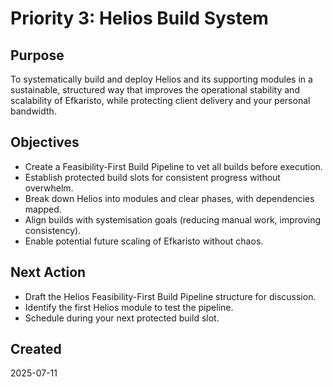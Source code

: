 # Priority 3: Helios Build System

## Purpose
To systematically build and deploy Helios and its supporting modules in a sustainable, structured way that improves the operational stability and scalability of Efkaristo, while protecting client delivery and your personal bandwidth.

## Objectives
- Create a Feasibility-First Build Pipeline to vet all builds before execution.
- Establish protected build slots for consistent progress without overwhelm.
- Break down Helios into modules and clear phases, with dependencies mapped.
- Align builds with systemisation goals (reducing manual work, improving consistency).
- Enable potential future scaling of Efkaristo without chaos.

## Next Action
- Draft the Helios Feasibility-First Build Pipeline structure for discussion.
- Identify the first Helios module to test the pipeline.
- Schedule during your next protected build slot.

## Created
2025-07-11
